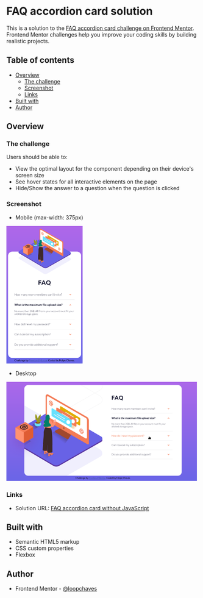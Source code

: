 # FAQ accordion card solution

This is a solution to the [FAQ accordion card challenge on Frontend Mentor](https://www.frontendmentor.io/challenges/faq-accordion-card-XlyjD0Oam). Frontend Mentor challenges help you improve your coding skills by building realistic projects. 

## Table of contents

- [Overview](#overview)
  - [The challenge](#the-challenge)
  - [Screenshot](#screenshot)
  - [Links](#links)
- [Built with](#built-with)
- [Author](#author)

## Overview

### The challenge

Users should be able to:

- View the optimal layout for the component depending on their device's screen size
- See hover states for all interactive elements on the page
- Hide/Show the answer to a question when the question is clicked

### Screenshot

- Mobile (max-width: 375px)

<img src='https://github.com/loopchaves/challenges/blob/main/src/img/screenshots/faq-accordion-card-mobile.png' width='200'>

- Desktop

<img src='https://github.com/loopchaves/challenges/blob/main/src/img/screenshots/faq-accordion-card-desktop.png' width='500'>

### Links

- Solution URL: [FAQ accordion card without JavaScript](https://loopchaves.github.io/challenges/solutions/faq-accordion-card-without-javascript)

## Built with

- Semantic HTML5 markup
- CSS custom properties
- Flexbox

## Author

- Frontend Mentor - [@loopchaves](https://www.frontendmentor.io/profile/loopchaves)
